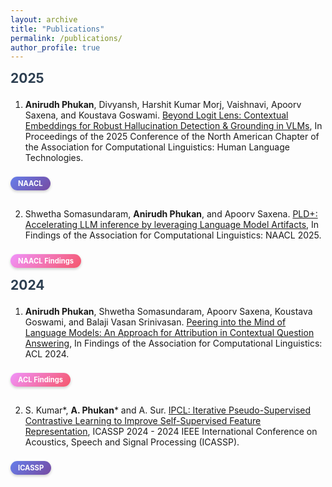 ```yaml
---
layout: archive
title: "Publications"
permalink: /publications/
author_profile: true
---
```


<style>
.conference-banner {
    display: inline-block;
    background: linear-gradient(135deg, #667eea 0%, #764ba2 100%);
    color: white;
    padding: 4px 12px;
    border-radius: 15px;
    font-size: 0.8em;
    font-weight: bold;
    margin-top: 8px;
    margin-bottom: 15px;
    box-shadow: 0 2px 4px rgba(0,0,0,0.2);
}

.conference-banner.findings {
    background: linear-gradient(135deg, #f093fb 0%, #f5576c 100%);
}

</style>

<div class="notice--primary" markdown="1">
<h3 style="margin-top: 0; text-align: left; font-size: 1.5em; color: #2c3e50;">2025</h3>
</div>

1. **Anirudh Phukan**, Divyansh, Harshit Kumar Morj, Vaishnavi, Apoorv Saxena, and Koustava Goswami. [Beyond Logit Lens: Contextual Embeddings for Robust Hallucination Detection & Grounding in VLMs](https://arxiv.org/abs/2411.19187), In Proceedings of the 2025 Conference of the North American Chapter of the Association for Computational Linguistics: Human Language Technologies.

<div class="conference-banner">NAACL</div>

2. Shwetha Somasundaram, **Anirudh Phukan**, and Apoorv Saxena. [PLD+: Accelerating LLM inference by leveraging Language Model Artifacts](https://arxiv.org/abs/2412.01447), In Findings of the Association for Computational Linguistics: NAACL 2025.  

<div class="conference-banner findings">NAACL Findings</div>

<div class="notice--info" markdown="1">
<h3 style="margin-top: 0; text-align: left; font-size: 1.5em; color: #2c3e50;">2024</h3>
</div>

1. **Anirudh Phukan**, Shwetha Somasundaram, Apoorv Saxena, Koustava Goswami, and Balaji Vasan Srinivasan. [Peering into the Mind of Language Models: An Approach for Attribution in Contextual
Question Answering](https://aclanthology.org/2024.findings-acl.682/), In Findings of the Association for Computational Linguistics: ACL 2024.

<div class="conference-banner findings">ACL Findings</div>

2. S. Kumar\*, **A. Phukan**\* and A. Sur. [IPCL: Iterative Pseudo-Supervised Contrastive Learning to
Improve Self-Supervised Feature Representation](https://ieeexplore.ieee.org/abstract/document/10447607), ICASSP 2024 - 2024 IEEE International Conference
on Acoustics, Speech and Signal Processing (ICASSP).

<div class="conference-banner">ICASSP</div>
